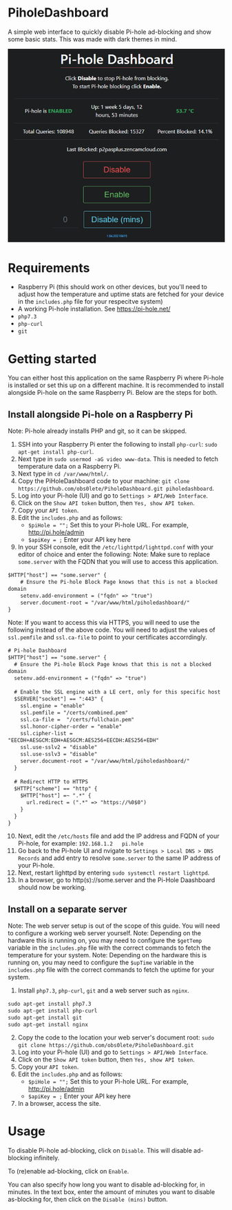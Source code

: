 # PiholeDashboard
A simple web interface to quickly disable Pi-hole ad-blocking and show some basic stats. This was made with dark themes in mind.

![image description](https://raw.githubusercontent.com/obs0lete/PiholeDashboard/master/images/screenshot.png)

# Requirements
- Raspberry Pi (this should work on other devices, but you'll need to adjust how the temperature and uptime stats are fetched for your device in the `includes.php` file for your respecitve system)
- A working Pi-hole installation. See https://pi-hole.net/
- `php7.3`
- `php-curl`
- `git`

# Getting started
You can either host this application on the same Raspberry Pi where Pi-hole is installed or set this up on a different machine.
It is recommended to install alongside Pi-hole on the same Raspberry Pi.
Below are the steps for both.

## Install alongside Pi-hole on a Raspberry Pi
Note: Pi-hole already installs PHP and git, so it can be skipped.
1. SSH into your Raspberry Pi enter the following to install `php-curl`: `sudo apt-get install php-curl`.
2. Next type in `sudo usermod -aG video www-data`. This is needed to fetch temperature data on a Raspberry Pi.
3. Next type in `cd /var/www/html/`.
4. Copy the PiHoleDashboard code to your machine: `git clone https://github.com/obs0lete/PiholeDashboard.git piholedashboard`.
5. Log into your Pi-hole (UI) and go to `Settings > API/Web Interface`.
6. Click on the `Show API token` button, then `Yes, show API token`.
7. Copy your `API token`.
8. Edit the `includes.php` and as follows:
    - `$piHole = "";` Set this to your Pi-hole URL. For example, http://pi.hole/admin
    - `$apiKey = ;` Enter your API key here
9. In your SSH console, edit the `/etc/lighttpd/lighttpd.conf` with your editor of choice and enter the following:
Note: Make sure to replace `some.server` with the FQDN that you will use to access this application.
```
$HTTP["host"] == "some.server" {
    # Ensure the Pi-hole Block Page knows that this is not a blocked domain
    setenv.add-environment = ("fqdn" => "true")
    server.document-root = "/var/www/html/piholedashboard/"
}
```
Note: If you want to access this via HTTPS, you will need to use the following instead of the above code. You will need to adjust the values of `ssl.pemfile` and `ssl.ca-file` to point to your certificates accorrdingly. 
```
# Pi-hole Dashboard
$HTTP["host"] == "some.server" {
  # Ensure the Pi-hole Block Page knows that this is not a blocked domain
  setenv.add-environment = ("fqdn" => "true")

  # Enable the SSL engine with a LE cert, only for this specific host
  $SERVER["socket"] == ":443" {
    ssl.engine = "enable"
    ssl.pemfile = "/certs/combined.pem"
    ssl.ca-file =  "/certs/fullchain.pem"
    ssl.honor-cipher-order = "enable"
    ssl.cipher-list = "EECDH+AESGCM:EDH+AESGCM:AES256+EECDH:AES256+EDH"
    ssl.use-sslv2 = "disable"
    ssl.use-sslv3 = "disable"
    server.document-root = "/var/www/html/piholedashboard/"
  }

  # Redirect HTTP to HTTPS
  $HTTP["scheme"] == "http" {
    $HTTP["host"] =~ ".*" {
      url.redirect = (".*" => "https://%0$0")
    }
  }
}
```

10. Next, edit the `/etc/hosts` file and add the IP address and FQDN of your Pi-hole, for example:
`192.168.1.2   pi.hole`
11. Go back to the Pi-hole UI and nvigate to `Settings > Local DNS > DNS Records` and add entry to resolve `some.server` to the same IP address of your Pi-hole.
12. Next, restart lighttpd by entering `sudo systemctl restart lighttpd`.
13. In a browser, go to http(s)://some.server and the Pi-Hole Daashboard should now be working.

## Install on a separate server
Note: The web server setup is out of the scope of this guide. You will need to configure a working web server yourself. 
Note: Depending on the hardware this is running on, you may need to configure the `$getTemp` variable in the `includes.php` file with the correct commands to fetch the temperature for your system.
Note: Depending on the hardware this is running on, you may need to configure the `$upTime` variable in the `includes.php` file with the correct commands to fetch the uptime for your system.
1. Install `php7.3`, `php-curl`, `git` and a web server such as `nginx`.
```
sudo apt-get install php7.3
sudo apt-get install php-curl
sudo apt-get install git
sudo apt-get install nginx
```
2. Copy the code to the location your web server's document root: `sudo git clone https://github.com/obs0lete/PiholeDashboard.git`
3. Log into your Pi-hole (UI) and go to `Settings > API/Web Interface`.
4. Click on the `Show API token` button, then `Yes, show API token`.
5. Copy your `API token`.
6. Edit the `includes.php` and as follows:
    - `$piHole = "";` Set this to your Pi-hole URL. For example, http://pi.hole/admin
    - `$apiKey = ;` Enter your API key here
7. In a browser, access the site.

# Usage
To disable Pi-hole ad-blocking, click on `Disable`. This will disable ad-blocking infinitely.

To (re)enable ad-blocking, click on `Enable`.

You can also specify how long you want to disable ad-blocking for, in minutes. In the text box, enter the amount of minutes you want to disable as-blocking for, then click on the `Disable (mins)` button.
